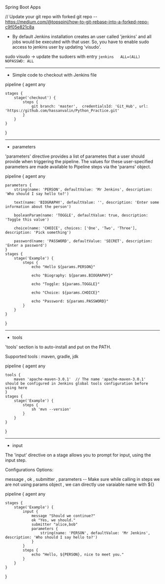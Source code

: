 Spring Boot Apps

// Update your git repo with forked git repo -- https://medium.com/@topspinj/how-to-git-rebase-into-a-forked-repo-c9f05e821c8a



- By default Jenkins installation creates an user called 'jenkins' and all jobs would be executed with that user. So, you have to enable sudo access to jenkins user by updating 'visudo'. 

sudo visudo -> update the sudoers with entry `jenkins	ALL=(ALL) 	NOPASSWD: ALL`


---
- Simple code to checkout with Jenkins file

pipeline {
    agent any
    
    stages {
        stage('checkout') {
            steps {
                git branch: 'master',  credentialsId: 'Git_Hub', url: 'https://github.com/hassanvalin/Python_Practice.git'
            }
        }
    }
}

---
- parameters

'parameters' directive provides a list of parametes that a user should provide when triggering the pipeline. The values for these user-specified parameters are made available to Pipeline steps via the 'params' object.

pipeline {
    agent any
    
    parameters {
        string(name: 'PERSON', defaultValue: 'Mr Jenkins', description: 'Who should I say hello to?')

        text(name: 'BIOGRAPHY', defaultValue: '', description: 'Enter some information about the person')

        booleanParam(name: 'TOGGLE', defaultValue: true, description: 'Toggle this value')

        choice(name: 'CHOICE', choices: ['One', 'Two', 'Three'], description: 'Pick something')

        password(name: 'PASSWORD', defaultValue: 'SECRET', description: 'Enter a password')
    }
    stages {
        stage('Example') {
            steps {
                echo "Hello ${params.PERSON}"

                echo "Biography: ${params.BIOGRAPHY}"

                echo "Toggle: ${params.TOGGLE}"

                echo "Choice: ${params.CHOICE}"

                echo "Password: ${params.PASSWORD}"
            }
        }
    }
}


---
- tools

'tools' section is to auto-install and put on the PATH. 

Supported tools : maven, gradle, jdk

pipeline {
    agent any
    
    tools {
        maven 'apache-maven-3.0.1'  // The name 'apache-maven-3.0.1' should be configured in Jenkins global tools configuration before using here
    }
    stages {
        stage('Example') {
            steps {
                sh 'mvn --version'
            }
        }
    }
}


---
- input

The 'input' directive on a stage allows you to prompt for input, using the input step.

Configurations Options:

message ,
ok , 
submitter , 
parameters -- Make sure while calling in steps we are not using params object , we can directly use varaiable name with ${}

pipeline {
    agent any
    
    stages {
        stage('Example') {
            input {
                message "Should we continue?"
                ok "Yes, we should."
                submitter "alice,bob"
                parameters {
                    string(name: 'PERSON', defaultValue: 'Mr Jenkins', description: 'Who should I say hello to?')
                }
            }
            steps {
                echo "Hello, ${PERSON}, nice to meet you."
            }
        }
    }
}

